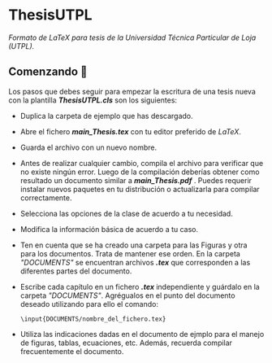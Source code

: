# ThesisUTPL
_Formato de LaTeX para tesis de la Universidad Técnica Particular de Loja (UTPL)._

## Comenzando 🚀

Los pasos que debes seguir para empezar la escritura de una tesis nueva con la plantilla _**ThesisUTPL.cls**_ son los siguientes: 

- Duplica la carpeta de ejemplo que has descargado. 
- Abre el fichero _**main_Thesis.tex**_ con tu editor preferido de _LaTeX_.
- Guarda el archivo con un nuevo nombre. 
- Antes de realizar cualquier cambio, compila el archivo para verificar que no existe ningún error. Luego de la compilación deberías obtener como resultado un documento similar a _**main_Thesis.pdf**_ . Puedes requerir instalar nuevos paquetes en tu distribución o actualizarla para compilar correctamente. 
- Selecciona las opciones de la clase de acuerdo a tu necesidad. 
- Modifica la información básica de acuerdo a tu caso. 
- Ten en cuenta que se ha creado una carpeta para las Figuras y otra para los documentos. Trata de mantener ese orden. En la carpeta _"DOCUMENTS"_ se encuentran archivos _**.tex**_ que corresponden a las diferentes partes del documento. 
- Escribe cada capítulo en un fichero _**.tex**_ independiente y guárdalo en la carpeta _"DOCUMENTS"_. Agrégualos en el punto del documento deseado utilizando para ello el comando:
		
    `\input{DOCUMENTS/nombre_del_fichero.tex}`
    
- Utiliza las indicaciones dadas en el documento de ejmplo para el manejo de figuras, tablas, ecuaciones, etc. Además, recuerda compilar frecuentemente el documento. 


